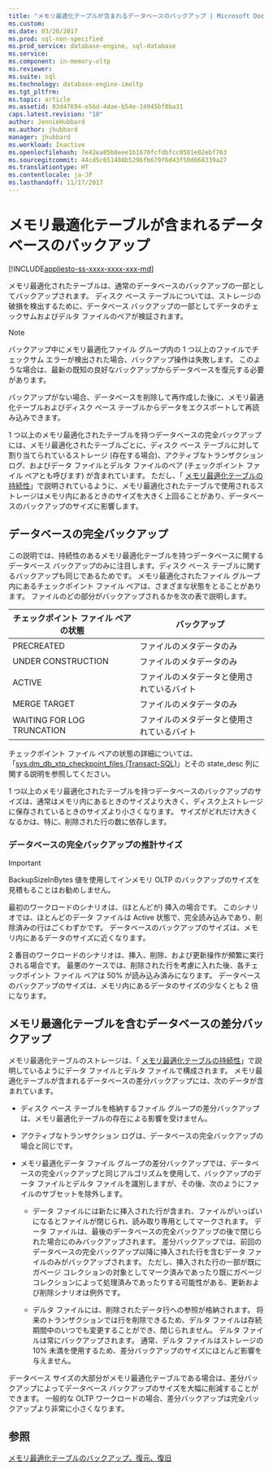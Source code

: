 ```yaml
---
title: "メモリ最適化テーブルが含まれるデータベースのバックアップ | Microsoft Docs"
ms.custom: 
ms.date: 03/20/2017
ms.prod: sql-non-specified
ms.prod_service: database-engine, sql-database
ms.service: 
ms.component: in-memory-oltp
ms.reviewer: 
ms.suite: sql
ms.technology: database-engine-imoltp
ms.tgt_pltfrm: 
ms.topic: article
ms.assetid: 83d47694-e56d-4dae-b54e-14945bf8ba31
caps.latest.revision: "18"
author: JennieHubbard
ms.author: jhubbard
manager: jhubbard
ms.workload: Inactive
ms.openlocfilehash: 7e42ea85b8eee1b1670fcfdbfcc0581e02ebf763
ms.sourcegitcommit: 44cd5c651488b5296fb679f6d43f50d068339a27
ms.translationtype: HT
ms.contentlocale: ja-JP
ms.lasthandoff: 11/17/2017
---
```

# <a name="backing-up-a-database-with-memory-optimized-tables"></a>メモリ最適化テーブルが含まれるデータベースのバックアップ
[!INCLUDE[appliesto-ss-xxxx-xxxx-xxx-md](../../includes/appliesto-ss-xxxx-xxxx-xxx-md.md)]

  メモリ最適化されたテーブルは、通常のデータベースのバックアップの一部としてバックアップされます。 ディスク ベース テーブルについては、ストレージの破損を検出するために、データベース バックアップの一部としてデータのチェックサムおよびデルタ ファイルのペアが検証されます。  
  
> [!NOTE]  
>  バックアップ中にメモリ最適化ファイル グループ内の 1 つ以上のファイルでチェックサム エラーが検出された場合、バックアップ操作は失敗します。 このような場合は、最新の既知の良好なバックアップからデータベースを復元する必要があります。  
>   
>  バックアップがない場合、データベースを削除して再作成した後に、メモリ最適化テーブルおよびディスク ベース テーブルからデータをエクスポートして再読み込みできます。  
  
 1 つ以上のメモリ最適化されたテーブルを持つデータベースの完全バックアップには、メモリ最適化されたテーブルごとに、ディスク ベース テーブルに対して割り当てられているストレージ (存在する場合)、アクティブなトランザクション ログ、およびデータ ファイルとデルタ ファイルのペア (チェックポイント ファイル ペアとも呼びます) が含まれています。 ただし、「 [メモリ最適化テーブルの持続性](../../relational-databases/in-memory-oltp/durability-for-memory-optimized-tables.md)」で説明されているように、メモリ最適化されたテーブルで使用されるストレージはメモリ内にあるときのサイズを大きく上回ることがあり、データベースのバックアップのサイズに影響します。  
  
## <a name="full-database-backup"></a>データベースの完全バックアップ  
 この説明では、持続性のあるメモリ最適化テーブルを持つデータベースに関するデータベース バックアップのみに注目します。ディスク ベース テーブルに関するバックアップも同じであるためです。 メモリ最適化されたファイル グループ内にあるチェックポイント ファイル ペアは、さまざまな状態をとることがあります。 ファイルのどの部分がバックアップされるかを次の表で説明します。  
  
|チェックポイント ファイル ペアの状態|バックアップ|  
|--------------------------------|------------|  
|PRECREATED|ファイルのメタデータのみ|  
|UNDER CONSTRUCTION|ファイルのメタデータのみ|  
|ACTIVE|ファイルのメタデータと使用されているバイト|  
|MERGE TARGET|ファイルのメタデータのみ|  
|WAITING FOR LOG TRUNCATION|ファイルのメタデータと使用されているバイト|  
  
 チェックポイント ファイル ペアの状態の詳細については、「[sys.dm_db_xtp_checkpoint_files &#40;Transact-SQL&#41;](../../relational-databases/system-dynamic-management-views/sys-dm-db-xtp-checkpoint-files-transact-sql.md)」とその state_desc 列に関する説明を参照してください。  
  
 1 つ以上のメモリ最適化されたテーブルを持つデータベースのバックアップのサイズは、通常はメモリ内にあるときのサイズより大きく、ディスク上ストレージに保存されているときのサイズより小さくなります。 サイズがどれだけ大きくなるかは、特に、削除された行の数に依存します。  
  
### <a name="estimating-size-of-full-database-backup"></a>データベースの完全バックアップの推計サイズ  
  
> [!IMPORTANT]  
>  BackupSizeInBytes 値を使用してインメモリ OLTP のバックアップのサイズを見積もることはお勧めしません。  
  
 最初のワークロードのシナリオは、(ほとんどが) 挿入の場合です。 このシナリオでは、ほとんどのデータ ファイルは Active 状態で、完全読み込みであり、削除済みの行はごくわずかです。 データベースのバックアップのサイズは、メモリ内にあるデータのサイズに近くなります。  
  
 2 番目のワークロードのシナリオは、挿入、削除、および更新操作が頻繁に実行される場合です。 最悪のケースでは、削除された行を考慮に入れた後、各チェックポイント ファイル ペアは 50% が読み込み済みになります。 データベースのバックアップのサイズは、メモリ内にあるデータのサイズの少なくとも 2 倍になります。  
  
## <a name="differential-backups-of-databases-with-memory-optimized-tables"></a>メモリ最適化テーブルを含むデータベースの差分バックアップ  
 メモリ最適化テーブルのストレージは、「 [メモリ最適化テーブルの持続性](../../relational-databases/in-memory-oltp/durability-for-memory-optimized-tables.md)」で説明しているようにデータ ファイルとデルタ ファイルで構成されます。 メモリ最適化テーブルが含まれるデータベースの差分バックアップには、次のデータが含まれています。  
  
-   ディスク ベース テーブルを格納するファイル グループの差分バックアップは、メモリ最適化テーブルの存在による影響を受けません。  
  
-   アクティブなトランザクション ログは、データベースの完全バックアップの場合と同じです。  
  
-   メモリ最適化データ ファイル グループの差分バックアップでは、データベースの完全バックアップと同じアルゴリズムを使用して、バックアップのデータ ファイルとデルタ ファイルを識別しますが、その後、次のようにファイルのサブセットを除外します。  
  
    -   データ ファイルには新たに挿入された行が含まれ、ファイルがいっぱいになるとファイルが閉じられ、読み取り専用としてマークされます。 データ ファイルは、最後のデータベースの完全バックアップの後で閉じられた場合にのみバックアップされます。 差分バックアップでは、前回のデータベースの完全バックアップ以降に挿入された行を含むデータ ファイルのみがバックアップされます。 ただし、挿入された行の一部が既にガベージ コレクションの対象としてマーク済みであったり既にガベージ コレクションによって処理済みであったりする可能性がある、更新および削除シナリオは例外です。  
  
    -   デルタ ファイルには、削除されたデータ行への参照が格納されます。 将来のトランザクションでは行を削除できるため、デルタ ファイルは存続期間中のいつでも変更することができ、閉じられません。 デルタ ファイルは常にバックアップされます。 通常、デルタ ファイルはストレージの 10% 未満を使用するため、差分バックアップのサイズにほとんど影響を与えません。  
  
 データベース サイズの大部分がメモリ最適化テーブルである場合は、差分バックアップによってデータベース バックアップのサイズを大幅に削減することができます。 一般的な OLTP ワークロードの場合、差分バックアップは完全バックアップより非常に小さくなります。  
  
## <a name="see-also"></a>参照  
 [メモリ最適化テーブルのバックアップ、復元、復旧](http://msdn.microsoft.com/library/3f083347-0fbb-4b19-a6fb-1818d545e281)  
  
  
